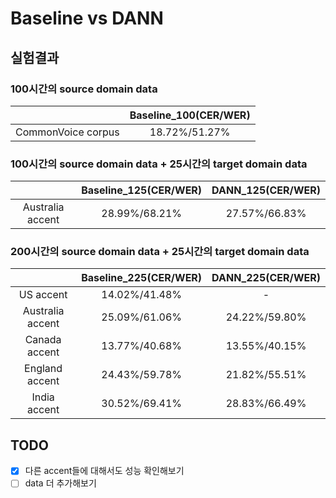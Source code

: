 # Baseline vs DANN
## 실험결과
### 100시간의 source domain data
| |Baseline_100(CER/WER)|
|:---:|:---:|
|CommonVoice corpus|18.72%/51.27%|
### 100시간의 source domain data + 25시간의 target domain data  
| |Baseline_125(CER/WER)|DANN_125(CER/WER)|
|:---:|:---:|:---:|
|Australia accent|28.99%/68.21%|27.57%/66.83%|
### 200시간의 source domain data + 25시간의 target domain data  
| |Baseline_225(CER/WER)|DANN_225(CER/WER)|
|:---:|:---:|:---:|
|US accent|14.02%/41.48%|-|
|Australia accent|25.09%/61.06%|24.22%/59.80%|
|Canada accent|13.77%/40.68%|13.55%/40.15%|
|England accent|24.43%/59.78%|21.82%/55.51%|
|India accent|30.52%/69.41%|28.83%/66.49%|
## TODO
- [x] 다른 accent들에 대해서도 성능 확인해보기  
- [ ] data 더 추가해보기